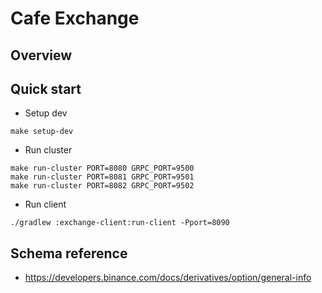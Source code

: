 # Cafe Exchange

## Overview

## Quick start

- Setup dev

```shell
make setup-dev
```

- Run cluster

```shell
make run-cluster PORT=8080 GRPC_PORT=9500
make run-cluster PORT=8081 GRPC_PORT=9501
make run-cluster PORT=8082 GRPC_PORT=9502
```

- Run client

```shell
./gradlew :exchange-client:run-client -Pport=8090
```

## Schema reference

- https://developers.binance.com/docs/derivatives/option/general-info

